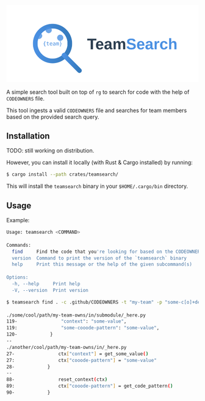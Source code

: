 
![TeamSearch Logo](docs/logo.svg)


A simple search tool built on top of `rg` to search for code with the help of `CODEOWNERS` file.

This tool ingests a valid `CODEOWNERS` file and searches for team members based on the provided search query.


## Installation

TODO: still working on distribution.

However, you can install it locally (with Rust & Cargo installed) by running:

```bash
$ cargo install --path crates/teamsearch/
```

This will install the `teamsearch` binary in your `$HOME/.cargo/bin` directory.

## Usage

Example:

```bash
Usage: teamsearch <COMMAND>

Commands:
  find     Find the code that you're looking for based on the CODEOWNERS file
  version  Command to print the version of the `teamsearch` binary
  help     Print this message or the help of the given subcommand(s)

Options:
  -h, --help     Print help
  -V, --version  Print version
```


```bash
$ teamsearch find . -c .github/CODEOWNERS -t "my-team" -p "some-c[o]+de-pattern"

./some/cool/path/my-team-owns/in/submodule/_here.py
119-                "context": "some-value",
119:                "some-cooode-pattern": "some-value",
120-            }
--
./another/cool/path/my-team-owns/in/_here.py
27-                ctx["context"] = get_some_value()
27:                ctx["cooode-pattern"] = "some-value"
28-            }
--
88-                reset_context(ctx)
89:                ctx["cooode-pattern"] = get_code_pattern()
90-            }
```
